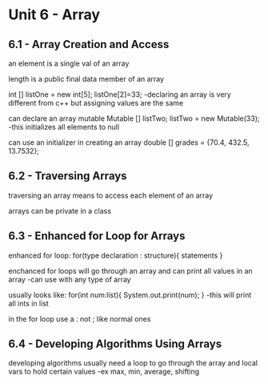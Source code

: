 # Unit 6 - Array

## 6.1 - Array Creation and Access

an element is a single val of an array

length is a public final data member of an array

int [] listOne = new int[5];
listOne[2]=33;
-declaring an array is very different from c++ but assigning values are the same

can declare an array mutable
Mutable [] listTwo;
listTwo = new Mutable(33);
-this initializes all elements to null

can use an initializer in creating an array
double [] grades = {70.4, 432.5, 13.7532};

## 6.2 - Traversing Arrays

traversing an array means to access each element of an array

arrays can be private in a class

## 6.3 - Enhanced for Loop for Arrays

enhanced for loop:
for(type declaration : structure){
    statements
}

enchanced for loops will go through an array and can print all values in an array
-can use with any type of array

usually looks like:
for(int num:list){
    System.out.print(num);
}
-this will print all ints in list

in the for loop use a : not ; like normal ones

## 6.4 - Developing Algorithms Using Arrays

developing algorithms usually need a loop to go through the array and local vars to hold certain values
-ex max, min, average, shifting